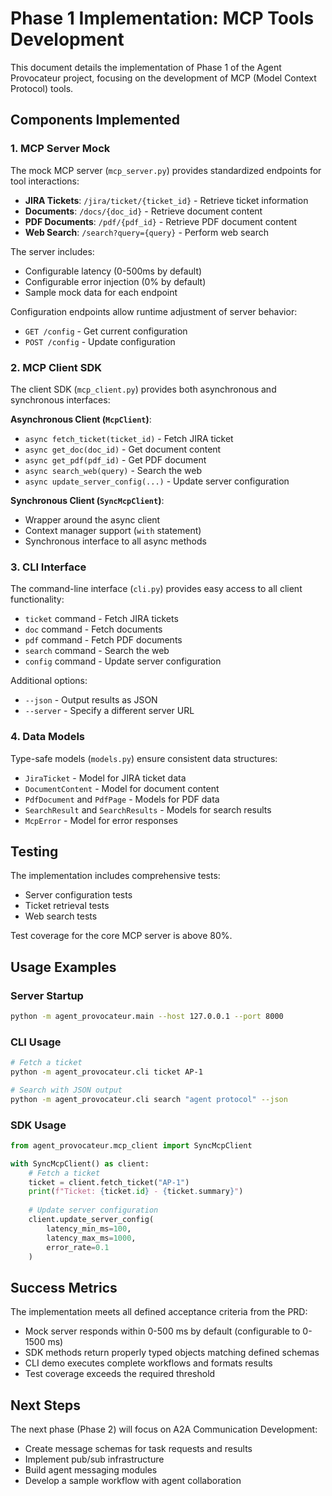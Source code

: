 # Phase 1 Implementation: MCP Tools Development

This document details the implementation of Phase 1 of the Agent Provocateur project, focusing on the development of MCP (Model Context Protocol) tools.

## Components Implemented

### 1. MCP Server Mock

The mock MCP server (`mcp_server.py`) provides standardized endpoints for tool interactions:

- **JIRA Tickets**: `/jira/ticket/{ticket_id}` - Retrieve ticket information
- **Documents**: `/docs/{doc_id}` - Retrieve document content
- **PDF Documents**: `/pdf/{pdf_id}` - Retrieve PDF document content
- **Web Search**: `/search?query={query}` - Perform web search

The server includes:
- Configurable latency (0-500ms by default)
- Configurable error injection (0% by default)
- Sample mock data for each endpoint

Configuration endpoints allow runtime adjustment of server behavior:
- `GET /config` - Get current configuration
- `POST /config` - Update configuration

### 2. MCP Client SDK

The client SDK (`mcp_client.py`) provides both asynchronous and synchronous interfaces:

**Asynchronous Client (`McpClient`)**:
- `async fetch_ticket(ticket_id)` - Fetch JIRA ticket
- `async get_doc(doc_id)` - Get document content
- `async get_pdf(pdf_id)` - Get PDF document
- `async search_web(query)` - Search the web
- `async update_server_config(...)` - Update server configuration

**Synchronous Client (`SyncMcpClient`)**:
- Wrapper around the async client
- Context manager support (`with` statement)
- Synchronous interface to all async methods

### 3. CLI Interface

The command-line interface (`cli.py`) provides easy access to all client functionality:

- `ticket` command - Fetch JIRA tickets
- `doc` command - Fetch documents
- `pdf` command - Fetch PDF documents
- `search` command - Search the web
- `config` command - Update server configuration

Additional options:
- `--json` - Output results as JSON
- `--server` - Specify a different server URL

### 4. Data Models

Type-safe models (`models.py`) ensure consistent data structures:

- `JiraTicket` - Model for JIRA ticket data
- `DocumentContent` - Model for document content
- `PdfDocument` and `PdfPage` - Models for PDF data
- `SearchResult` and `SearchResults` - Models for search results
- `McpError` - Model for error responses

## Testing

The implementation includes comprehensive tests:

- Server configuration tests
- Ticket retrieval tests
- Web search tests

Test coverage for the core MCP server is above 80%.

## Usage Examples

### Server Startup

```bash
python -m agent_provocateur.main --host 127.0.0.1 --port 8000
```

### CLI Usage

```bash
# Fetch a ticket
python -m agent_provocateur.cli ticket AP-1

# Search with JSON output
python -m agent_provocateur.cli search "agent protocol" --json
```

### SDK Usage

```python
from agent_provocateur.mcp_client import SyncMcpClient

with SyncMcpClient() as client:
    # Fetch a ticket
    ticket = client.fetch_ticket("AP-1")
    print(f"Ticket: {ticket.id} - {ticket.summary}")
    
    # Update server configuration
    client.update_server_config(
        latency_min_ms=100,
        latency_max_ms=1000,
        error_rate=0.1
    )
```

## Success Metrics

The implementation meets all defined acceptance criteria from the PRD:

- Mock server responds within 0-500 ms by default (configurable to 0-1500 ms)
- SDK methods return properly typed objects matching defined schemas
- CLI demo executes complete workflows and formats results
- Test coverage exceeds the required threshold

## Next Steps

The next phase (Phase 2) will focus on A2A Communication Development:
- Create message schemas for task requests and results
- Implement pub/sub infrastructure 
- Build agent messaging modules
- Develop a sample workflow with agent collaboration